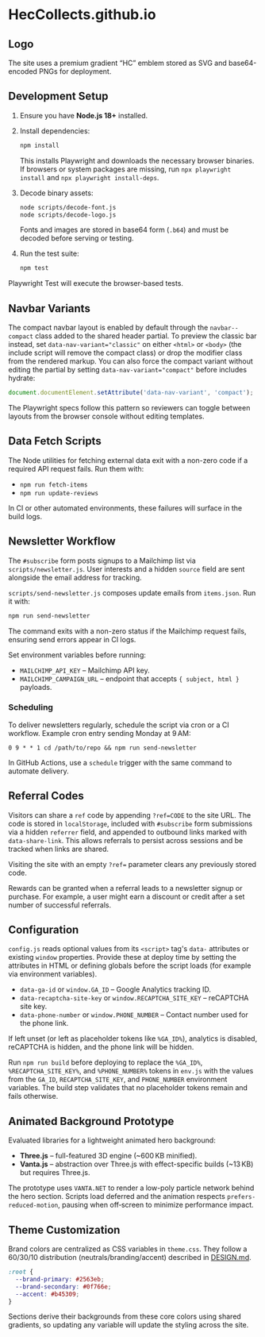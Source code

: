 # HecCollects.github.io

## Logo

The site uses a premium gradient “HC” emblem stored as SVG and base64-encoded PNGs for deployment.

## Development Setup

1. Ensure you have **Node.js 18+** installed.

2. Install dependencies:

   ```bash
   npm install
   ```

   This installs Playwright and downloads the necessary browser binaries.
    If browsers or system packages are missing, run `npx playwright install` and `npx playwright install-deps`.

3. Decode binary assets:

   ```bash
   node scripts/decode-font.js
   node scripts/decode-logo.js
   ```

   Fonts and images are stored in base64 form (`.b64`) and must be decoded before serving or testing.

4. Run the test suite:

   ```bash
   npm test
   ```

Playwright Test will execute the browser-based tests.

## Navbar Variants

The compact navbar layout is enabled by default through the `navbar--compact` class added to the shared header partial.
To preview the classic bar instead, set `data-nav-variant="classic"` on either `<html>` or `<body>` (the include script will remove the compact class) or drop the modifier class from the rendered markup.
You can also force the compact variant without editing the partial by setting `data-nav-variant="compact"` before includes hydrate:

```js
document.documentElement.setAttribute('data-nav-variant', 'compact');
```

The Playwright specs follow this pattern so reviewers can toggle between layouts from the browser console without editing templates.

## Data Fetch Scripts

The Node utilities for fetching external data exit with a non-zero code if a required API request fails. Run them with:

- `npm run fetch-items`
- `npm run update-reviews`

In CI or other automated environments, these failures will surface in the build logs.

## Newsletter Workflow

The `#subscribe` form posts signups to a Mailchimp list via `scripts/newsletter.js`.
User interests and a hidden `source` field are sent alongside the email address for tracking.

`scripts/send-newsletter.js` composes update emails from `items.json`.
Run it with:

```bash
npm run send-newsletter
```

The command exits with a non-zero status if the Mailchimp request fails, ensuring send errors appear in CI logs.

Set environment variables before running:

- `MAILCHIMP_API_KEY` – Mailchimp API key.
- `MAILCHIMP_CAMPAIGN_URL` – endpoint that accepts `{ subject, html }` payloads.

### Scheduling

To deliver newsletters regularly, schedule the script via cron or a CI workflow.
Example cron entry sending Monday at 9 AM:

```
0 9 * * 1 cd /path/to/repo && npm run send-newsletter
```

In GitHub Actions, use a `schedule` trigger with the same command to automate delivery.

## Referral Codes

Visitors can share a `ref` code by appending `?ref=CODE` to the site URL. The code is stored in `localStorage`, included with `#subscribe` form submissions via a hidden `referrer` field, and appended to outbound links marked with `data-share-link`. This allows referrals to persist across sessions and be tracked when links are shared.

Visiting the site with an empty `?ref=` parameter clears any previously stored code.

Rewards can be granted when a referral leads to a newsletter signup or purchase. For example, a user might earn a discount or credit after a set number of successful referrals.

## Configuration

`config.js` reads optional values from its `<script>` tag's `data-` attributes or existing `window` properties.
Provide these at deploy time by setting the attributes in HTML or defining globals before the script loads (for example via environment variables).

- `data-ga-id` or `window.GA_ID` – Google Analytics tracking ID.
- `data-recaptcha-site-key` or `window.RECAPTCHA_SITE_KEY` – reCAPTCHA site key.
- `data-phone-number` or `window.PHONE_NUMBER` – Contact number used for the phone link.

If left unset (or left as placeholder tokens like `%GA_ID%`), analytics is disabled, reCAPTCHA is hidden, and the phone link will be hidden.

Run `npm run build` before deploying to replace the `%GA_ID%`, `%RECAPTCHA_SITE_KEY%`, and `%PHONE_NUMBER%` tokens in `env.js` with the
values from the `GA_ID`, `RECAPTCHA_SITE_KEY`, and `PHONE_NUMBER` environment variables. The build step validates that no
placeholder tokens remain and fails otherwise.

## Animated Background Prototype

Evaluated libraries for a lightweight animated hero background:

- **Three.js** – full-featured 3D engine (~600 KB minified).
- **Vanta.js** – abstraction over Three.js with effect-specific builds (~13 KB) but requires Three.js.

The prototype uses `VANTA.NET` to render a low-poly particle network behind the hero section. Scripts load deferred and the animation respects `prefers-reduced-motion`, pausing when off‑screen to minimize performance impact.


## Theme Customization

Brand colors are centralized as CSS variables in `theme.css`. They follow a 60/30/10 distribution (neutrals/branding/accent) described in [DESIGN.md](DESIGN.md).

```css
:root {
  --brand-primary: #2563eb;
  --brand-secondary: #0f766e;
  --accent: #b45309;
}
```

Sections derive their backgrounds from these core colors using shared gradients, so updating any variable will update the styling across the site.

